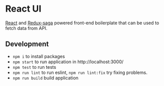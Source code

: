 # React UI
[React](https://github.com/facebook/react) and [Redux-saga](https://github.com/redux-saga/redux-saga) powered front-end boilerplate that can be used to fetch data from API.

## Development ##
- `npm i` to install packages 
- `npm start` to run application in http://localhost:3000/
- `npm test` to run tests
- `npm run lint` to run eslint, `npm run lint:fix` try fixing problems.
- `npm run build` build application